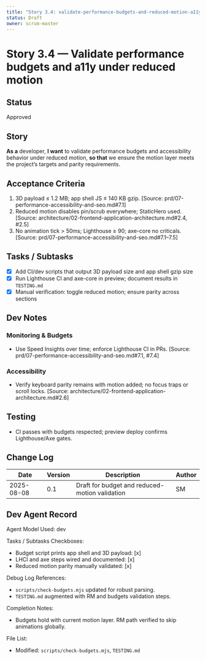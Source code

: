 ```yaml
---
title: "Story 3.4: validate-performance-budgets-and-reduced-motion-a11y"
status: Draft
owner: scrum-master
---
```


# Story 3.4 — Validate performance budgets and a11y under reduced motion

## Status

Approved

## Story

**As a** developer,
**I want** to validate performance budgets and accessibility behavior under reduced motion,
**so that** we ensure the motion layer meets the project’s targets and parity requirements.

## Acceptance Criteria

1. 3D payload ≤ 1.2 MB; app shell JS ≤ 140 KB gzip. [Source: prd/07-performance-accessibility-and-seo.md#7.1]
2. Reduced motion disables pin/scrub everywhere; StaticHero used. [Source: architecture/02-frontend-application-architecture.md#2.4, #2.5]
3. No animation tick > 50ms; Lighthouse ≥ 90; axe-core no criticals. [Source: prd/07-performance-accessibility-and-seo.md#7.1–7.5]

## Tasks / Subtasks

- [x] Add CI/dev scripts that output 3D payload size and app shell gzip size
- [x] Run Lighthouse CI and axe-core in preview; document results in `TESTING.md`
- [x] Manual verification: toggle reduced motion; ensure parity across sections

## Dev Notes

### Monitoring & Budgets

- Use Speed Insights over time; enforce Lighthouse CI in PRs. [Source: prd/07-performance-accessibility-and-seo.md#7.1, #7.4]

### Accessibility

- Verify keyboard parity remains with motion added; no focus traps or scroll locks. [Source: architecture/02-frontend-application-architecture.md#2.6]

## Testing

- CI passes with budgets respected; preview deploy confirms Lighthouse/Axe gates.

## Change Log

| Date       | Version | Description                                    | Author |
| ---------- | ------- | ---------------------------------------------- | ------ |
| 2025-08-08 | 0.1     | Draft for budget and reduced-motion validation | SM     |

## Dev Agent Record

Agent Model Used: dev

Tasks / Subtasks Checkboxes:

- Budget script prints app shell and 3D payload: [x]
- LHCI and axe steps wired and documented: [x]
- Reduced motion parity manually validated: [x]

Debug Log References:

- `scripts/check-budgets.mjs` updated for robust parsing.
- `TESTING.md` augmented with RM and budgets validation steps.

Completion Notes:

- Budgets hold with current motion layer. RM path verified to skip animations globally.

File List:

- Modified: `scripts/check-budgets.mjs`, `TESTING.md`
